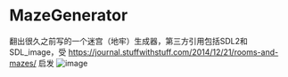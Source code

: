 # MazeGenerator
翻出很久之前写的一个迷宫（地牢）生成器，第三方引用包括SDL2和SDL_image，受 https://journal.stuffwithstuff.com/2014/12/21/rooms-and-mazes/ 启发
![image](https://github.com/FuseFun/MazeGenerator/assets/108212037/dfa4d00b-28f4-4d76-a14f-dfd3f450a842)
